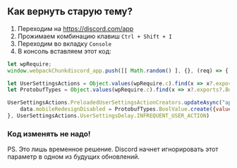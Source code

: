 ## Как вернуть старую тему?

1. Переходим на https://discord.com/app
2. Прожимаем комбинацию клавиш `Ctrl + Shift + I`
3. Переходим во вкладку `Console`
4. В консоль вставляем этот код:

```js
let wpRequire;
window.webpackChunkdiscord_app.push([[ Math.random() ], {}, (req) => { wpRequire = req; }]);

let UserSettingsActions = Object.values(wpRequire.c).find(x => x?.exports?.PreloadedUserSettingsActionCreators).exports;
let ProtobufTypes = Object.values(wpRequire.c).find(x => x?.exports?.BoolValue).exports;

UserSettingsActions.PreloadedUserSettingsActionCreators.updateAsync("appearance", data => {
    data.mobileRedesignDisabled = ProtobufTypes.BoolValue.create({value: true})
}, UserSettingsActions.UserSettingsDelay.INFREQUENT_USER_ACTION)
```

### Код изменять не надо!

PS. Это лишь временное решение. Discord начнет игнорировать этот параметр в одном из будущих обновлений.
